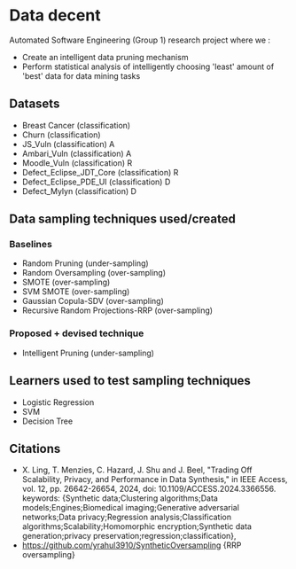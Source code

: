 # Data decent
Automated Software Engineering (Group 1) research project where we :
* Create an intelligent data pruning mechanism
* Perform statistical analysis of intelligently choosing 'least' amount of 'best' data  for data mining tasks

## Datasets
- Breast Cancer (classification)
- Churn (classification)
- JS_Vuln (classification) A
- Ambari_Vuln (classification) A
- Moodle_Vuln (classification) R
- Defect_Eclipse_JDT_Core (classification) R
- Defect_Eclipse_PDE_UI (classification) D
- Defect_Mylyn (classification) D

## Data sampling techniques used/created
### Baselines
- Random Pruning (under-sampling)
- Random Oversampling (over-sampling)
- SMOTE (over-sampling)
- SVM SMOTE (over-sampling)
- Gaussian Copula-SDV (over-sampling)
- Recursive Random Projections-RRP (over-sampling)
### Proposed + devised technique 
- Intelligent Pruning (under-sampling)
  
## Learners used to test sampling techniques
- Logistic Regression
- SVM
- Decision Tree

## Citations
* X. Ling, T. Menzies, C. Hazard, J. Shu and J. Beel, "Trading Off Scalability, Privacy, and Performance in Data Synthesis," in IEEE Access, vol. 12, pp. 26642-26654, 2024, doi: 10.1109/ACCESS.2024.3366556.
keywords: {Synthetic data;Clustering algorithms;Data models;Engines;Biomedical imaging;Generative adversarial networks;Data privacy;Regression analysis;Classification algorithms;Scalability;Homomorphic encryption;Synthetic data generation;privacy preservation;regression;classification},
* https://github.com/yrahul3910/SyntheticOversampling {RRP oversampling}

